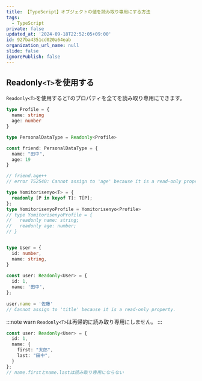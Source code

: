 ```yaml
---
title: 【TypeScript】オブジェクトの値を読み取り専用にする方法
tags:
  - TypeScript
private: false
updated_at: '2024-09-18T22:52:05+09:00'
id: 927ba4351cd020a64eab
organization_url_name: null
slide: false
ignorePublish: false
---
```

## Readonly`<T>`を使用する
`Readonly<T>`を使用すると`T`のプロパティを全てを読み取り専用にできます。

```ts
type Profile = {
  name: string
  age: number
}

type PersonalDataType = Readonly<Profile>

const friend: PersonalDataType = {
  name: "田中",
  age: 19
}

// friend.age++
// error TS2540: Cannot assign to 'age' because it is a read-only property.

type Yomitorisenyo<T> = {
  readonly [P in keyof T]: T[P];
};
type YomitorisenyoProfile = Yomitorisenyo<Profile>
// type YomitorisenyoProfile = {
//   readonly name: string;
//   readonly age: number;
// }


type User = {
  id: number,
  name: string,
}
 
const user: Readonly<User> = {
  id: 1,
  name: '田中',
};
 
user.name = '佐藤'
// Cannot assign to 'title' because it is a read-only property.

```

:::note warn
`Readonly<T>`は再帰的に読み取り専用にしません。
:::

```ts
const user: Readonly<User> = {
  id: 1,
  name: {
    first: "太郎",
    last: "田中",
  }
};
// name.firstとname.lastは読み取り専用にならない
```
